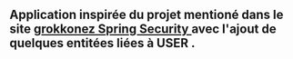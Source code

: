 <h2> Application inspirée du projet mentioné dans le site <a href="https://grokonez.com/spring-framework/spring-security/angular-spring-boot-jwt-authentication-example-angular-6-spring-security-mysql-full-stack-part-2-build-backend"> grokkonez Spring Security  </a> avec l'ajout de quelques entitées 
liées à USER .  <h2>
